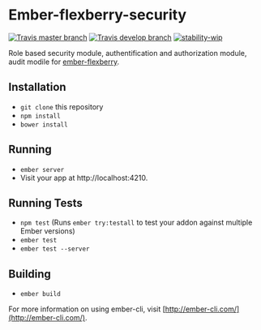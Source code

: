 # Ember-flexberry-security

[![Travis master branch](https://img.shields.io/travis/Flexberry/ember-flexberry-security/master.svg?label=master%20build%20)](https://travis-ci.org/Flexberry/ember-flexberry-security)
[![Travis develop branch](https://img.shields.io/travis/Flexberry/ember-flexberry-security/develop.svg?label=develop%20build)](https://travis-ci.org/Flexberry/ember-flexberry-security/branches)
[![stability-wip](https://img.shields.io/badge/stability-work_in_progress-lightgrey.svg)](https://github.com/orangemug/stability-badges#work-in-progress)

Role based security module, authentification and authorization module, audit modile for [ember-flexberry](https://github.com/flexberry/ember-flexberry).

## Installation

* `git clone` this repository
* `npm install`
* `bower install`

## Running

* `ember server`
* Visit your app at http://localhost:4210.

## Running Tests

* `npm test` (Runs `ember try:testall` to test your addon against multiple Ember versions)
* `ember test`
* `ember test --server`

## Building

* `ember build`

For more information on using ember-cli, visit [http://ember-cli.com/](http://ember-cli.com/).
